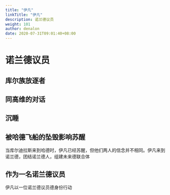 ```yaml
---
title: "伊凡"
linkTitle: "伊凡"
description: 诺兰德议员
weight: 101
author: denalon
date: 2020-07-31T09:01:40+08:00
---
```



# 诺兰德议员


## 库尔族放逐者

## 同高维的对话

## 沉睡

## 被哈德飞船的坠毁影响苏醒

当库尔迪拉斯来到哈德时，伊凡已经苏醒，但他们两人的信念并不相同。伊凡来到诺兰德，团结诺兰德人，组建未来德联合体

## 作为一名诺兰德议员

伊凡以一位诺兰德议员德身份行动

## 

